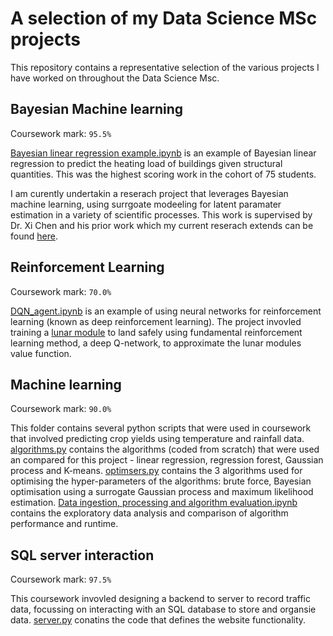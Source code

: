 # A selection of my Data Science MSc projects
This repository contains a representative selection of the various projects I have worked on throughout the Data Science Msc.

## Bayesian Machine learning 
Coursework mark: `95.5%`

[Bayesian linear regression example.ipynb](https://github.com/ChrisMcD0nagh/Data-Science-MSc-project_selection/blob/main/Bayesian%20Machine%20Learning/Bayesian%20linear%20regression%20example) is an example of Bayesian linear regression to predict the heating load of buildings given structural quantities. This was the highest scoring work in the cohort of 75 students. 

I am curently undertakin a reserach project that leverages Bayesian machine learning, using surrgoate modeeling for latent paramater estimation in a variety of scientific processes. This work is supervised by Dr. Xi Chen and his prior work which my current reserach extends can be found [here](https://arxiv.org/abs/1901.08898).

## Reinforcement Learning
Coursework mark: `70.0%`

[DQN_agent.ipynb](https://github.com/ChrisMcD0nagh/Data-Science-MSc-project_selection/blob/main/Deep%20reinforcement%20learning%20example/DQN_agent_no_tgt.py) is an  example of using neural networks for reinforcement learning (known as deep reinforcement learning). The project invovled training a [lunar module](https://gym.openai.com/envs/LunarLander-v2/) to land safely using fundamental reinforcement learning method, a deep Q-network, to approximate the lunar modules value function.

## Machine learning 
Coursework mark: `90.0%`

This folder contains several python scripts that were used in coursework that involved predicting crop yields using temperature and rainfall data. [algorithms.py](https://github.com/ChrisMcD0nagh/Data-Science-MSc-project_selection/blob/main/Machine%20learning%20example/algorithms.py) contains the algorithms (coded from scratch) that were used an compared for this project - linear regression, regression forest, Gaussian process and K-means. [optimsers.py](https://github.com/ChrisMcD0nagh/Data-Science-MSc-project_selection/blob/main/Machine%20learning%20example/optimisers.py) contains the 3 algorithms used for optimising the hyper-parameters of the algorithms: brute force, Bayesian optimisation using a surrogate Gaussian process and maximum likelihood estimation. [Data ingestion, processing and algorithm evaluation.ipynb](https://github.com/ChrisMcD0nagh/Data-Science-MSc-project_selection/blob/main/Machine%20learning%20example/Data%20ingestion%2C%20processing%20and%20algorithm%20evaluation.ipynb) contains the exploratory data analysis and comparison of algorithm performance and runtime.

## SQL server interaction 
Coursework mark: `97.5%`

This coursework invovled designing a backend to server to record traffic data, focussing on interacting with an SQL database to store and organsie data.
[server.py](https://github.com/ChrisMcD0nagh/Data-Science-MSc-project_selection/blob/main/SQL%20server%20interaction%20example/server.py) conatins the code that defines the website functionality. 
